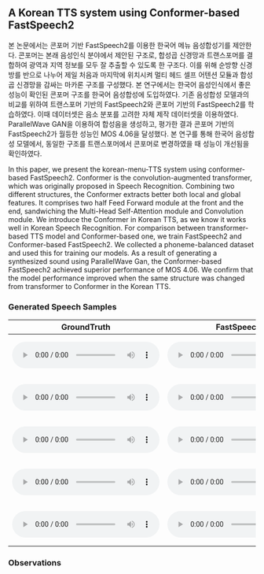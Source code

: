 ## A Korean TTS system using Conformer-based FastSpeech2

본 논문에서는 콘포머 기반 FastSpeech2를 이용한 한국어 메뉴 음성합성기를 제안한다. 콘포머는 본래 음성인식 분야에서 제안된 구조로, 합성곱 신경망과 트랜스포머를 결합하여 광역과 지역 정보를 모두 잘 추출할 수 있도록 한 구조다. 이를 위해 순방향 신경방를 반으로 나누어 제일 처음과 마지막에 위치시켜 멀티 헤드 셀프 어텐션 모듈과 합성곱 신경망을 감싸는 마카론 구조를 구성했다. 본 연구에서는 한국어 음성인식에서 좋은 성능이 확인된 콘포머 구조를 한국어 음성합성에 도입하였다. 기존 음성합성 모델과의 비교를 위하여 트랜스포머 기반의 FastSpeech2와 콘포머 기반의 FastSpeech2를 학습하였다. 이때 데이터셋은 음소 분포를 고려한 자체 제작 데이터셋을 이용하였다. ParallelWave GAN을 이용하여 합성음을 생성하고, 평가한 결과 콘포머 기반의 FastSpeech2가 월등한 성능인 MOS 4.06을 달성했다. 본 연구를 통해 한국어 음성합성 모델에서, 동일한 구조를 트랜스포머에서 콘포머로 변경하였을 때 성능이 개선됨을 확인하였다. 

In this paper, we present the korean-menu-TTS system using conformer-based FastSpeech2. Conformer is the convolution-augmented transformer, which was originally proposed in Speech Recognition. Combining two different structures, the Conformer extracts better both local and global features. It comprises two half Feed Forward module at the front and the end, sandwiching the Multi-Head Self-Attention module and Convolution module. We introduce the Conformer in Korean TTS, as we know it works well in Korean Speech Recognition. For comparison between transformer-based TTS model and Conformer-based one, we train FastSpeech2 and Conformer-based FastSpeech2. We collected a phoneme-balanced dataset and used this for training our models. As a result of generating a synthesized sound using ParallelWave Gan, the Conformer-based FastSpeech2 achieved superior performance of MOS 4.06. We confirm that the model performance improved when the same structure was changed from transformer to Conformer in the Korean TTS.

### Generated Speech Samples

| GroundTruth | FastSpeech2 | Conformer-based FastSpeech2 | Text |
| ----------- | ---------------- | ---------------- | ---- |
|   <audio src="./audiosamples/SGuniverse_09886_gt.wav" type="audio/wav" controls="" preload=""></audio>   |   <audio src="./audiosamples/SGuniverse_09886_confs2.wav" type="audio/wav" controls="" preload=""></audio>               | <embed src="audiosamples/SGuniverse_9886_text.txt" width="400" height="80">  |
| <audio src="./audiosamples/SGuniverse_09918_gt.wav" type="audio/wav" controls="" preload=""></audio>   |   <audio src="./audiosamples/SGuniverse_09918_confs2.wav" type="audio/wav" controls="" preload=""></audio>               | <embed src="audiosamples/SGuniverse_9918_text.txt" width="400" height="80">      |
|        <audio src="./audiosamples/SGuniverse_09946_gt.wav" type="audio/wav" controls="" preload=""></audio>   |   <audio src="./audiosamples/SGuniverse_09946_confs2.wav" type="audio/wav" controls="" preload=""></audio>               | <embed src="audiosamples/SGuniverse_9946_text.txt" width="400" height="80">   |
|         <audio src="./audiosamples/SGuniverse_09954_gt.wav" type="audio/wav" controls="" preload=""></audio>   |   <audio src="./audiosamples/SGuniverse_09954_confs2.wav" type="audio/wav" controls="" preload=""></audio>               | <embed src="audiosamples/SGuniverse_9954_text.txt" width="400" height="80">    |
|         <audio src="./audiosamples/SGuniverse_09992_gt.wav" type="audio/wav" controls="" preload=""></audio>   |   <audio src="./audiosamples/SGuniverse_09992_confs2.wav" type="audio/wav" controls="" preload=""></audio>               | <embed src="audiosamples/SGuniverse_9992_text.txt" width="400" height="80">    |

### Observations

